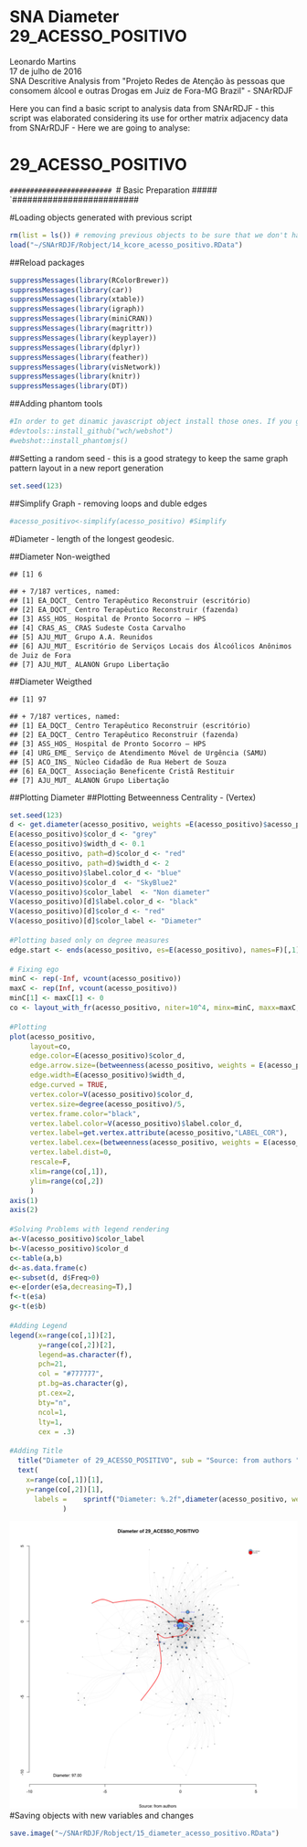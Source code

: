 # SNA Diameter 29_ACESSO_POSITIVO
Leonardo Martins  
17 de julho de 2016  
SNA Descritive Analysis from "Projeto Redes de Atenção às pessoas que consomem álcool e outras Drogas em Juiz de Fora-MG   Brazil"  - SNArRDJF

Here you can find a basic script to analysis data from SNArRDJF - this script was elaborated considering its use for orther matrix adjacency data from SNArRDJF - Here we are going to analyse:

# 29_ACESSO_POSITIVO

`#########################
`# Basic Preparation #####
`#########################

#Loading objects generated with previous script 

```r
rm(list = ls()) # removing previous objects to be sure that we don't have objects conflicts name
load("~/SNArRDJF/Robject/14_kcore_acesso_positivo.RData")
```
##Reload packages

```r
suppressMessages(library(RColorBrewer))
suppressMessages(library(car))
suppressMessages(library(xtable))
suppressMessages(library(igraph))
suppressMessages(library(miniCRAN))
suppressMessages(library(magrittr))
suppressMessages(library(keyplayer))
suppressMessages(library(dplyr))
suppressMessages(library(feather))
suppressMessages(library(visNetwork))
suppressMessages(library(knitr))
suppressMessages(library(DT))
```
##Adding phantom tools

```r
#In order to get dinamic javascript object install those ones. If you get problems installing go to Stackoverflow.com and type your error to discover what to do. In some cases the libraries need to be intalled in outside R libs.
#devtools::install_github("wch/webshot")
#webshot::install_phantomjs()
```
##Setting a random seed - this is a good strategy to keep the same graph pattern layout in a new report generation

```r
set.seed(123)
```

##Simplify Graph - removing loops and duble edges 

```r
#acesso_positivo<-simplify(acesso_positivo) #Simplify
```


#Diameter - length of the longest geodesic.

##Diameter Non-weigthed 

```
## [1] 6
```

```
## + 7/187 vertices, named:
## [1] EA_DQCT_ Centro Terapêutico Reconstruir (escritório)                          
## [2] EA_DQCT_ Centro Terapêutico Reconstruir (fazenda)                             
## [3] ASS_HOS_ Hospital de Pronto Socorro – HPS                                     
## [4] CRAS_AS_ CRAS Sudeste Costa Carvalho                                          
## [5] AJU_MUT_ Grupo A.A. Reunidos                                                  
## [6] AJU_MUT_ Escritório de Serviços Locais dos Álcoólicos Anônimos de Juiz de Fora
## [7] AJU_MUT_ ALANON Grupo Libertação
```
##Diameter Weigthed 

```
## [1] 97
```

```
## + 7/187 vertices, named:
## [1] EA_DQCT_ Centro Terapêutico Reconstruir (escritório)    
## [2] EA_DQCT_ Centro Terapêutico Reconstruir (fazenda)       
## [3] ASS_HOS_ Hospital de Pronto Socorro – HPS               
## [4] URG_EME_ Serviço de Atendimento Móvel de Urgência (SAMU)
## [5] ACO_INS_ Núcleo Cidadão de Rua Hebert de Souza          
## [6] EA_DQCT_ Associação Beneficente Cristã Restituir        
## [7] AJU_MUT_ ALANON Grupo Libertação
```
##Plotting Diameter
##Plotting Betweenness Centrality - (Vertex)

```r
set.seed(123)
d <- get.diameter(acesso_positivo, weights =E(acesso_positivo)$acesso_positivo )
E(acesso_positivo)$color_d <- "grey"
E(acesso_positivo)$width_d <- 0.1
E(acesso_positivo, path=d)$color_d <- "red"
E(acesso_positivo, path=d)$width_d <- 2
V(acesso_positivo)$label.color_d <- "blue"
V(acesso_positivo)$color_d  <- "SkyBlue2"
V(acesso_positivo)$color_label  <- "Non diameter"
V(acesso_positivo)[d]$label.color_d <- "black"
V(acesso_positivo)[d]$color_d <- "red"
V(acesso_positivo)[d]$color_label <- "Diameter"

#Plotting based only on degree measures 
edge.start <- ends(acesso_positivo, es=E(acesso_positivo), names=F)[,1]

# Fixing ego
minC <- rep(-Inf, vcount(acesso_positivo))
maxC <- rep(Inf, vcount(acesso_positivo))
minC[1] <- maxC[1] <- 0
co <- layout_with_fr(acesso_positivo, niter=10^4, minx=minC, maxx=maxC,miny=minC, maxy=maxC, weights = E(acesso_positivo)$acesso_positivo)

#Plotting
plot(acesso_positivo, 
     layout=co,
     edge.color=E(acesso_positivo)$color_d,
     edge.arrow.size=(betweenness(acesso_positivo, weights = E(acesso_positivo)$acesso_positivo)+1)/100000,
     edge.width=E(acesso_positivo)$width_d,
     edge.curved = TRUE,
     vertex.color=V(acesso_positivo)$color_d,
     vertex.size=degree(acesso_positivo)/5,
     vertex.frame.color="black",
     vertex.label.color=V(acesso_positivo)$label.color_d,
     vertex.label=get.vertex.attribute(acesso_positivo,"LABEL_COR"),
     vertex.label.cex=(betweenness(acesso_positivo, weights = E(acesso_positivo)$acesso_positivo)+1)/10000,
     vertex.label.dist=0,
     rescale=F,
     xlim=range(co[,1]), 
     ylim=range(co[,2])
     )
axis(1)
axis(2)

#Solving Problems with legend rendering 
a<-V(acesso_positivo)$color_label 
b<-V(acesso_positivo)$color_d
c<-table(a,b)
d<-as.data.frame(c)
e<-subset(d, d$Freq>0)
e<-e[order(e$a,decreasing=T),] 
f<-t(e$a)
g<-t(e$b)

#Adding Legend
legend(x=range(co[,1])[2], 
       y=range(co[,2])[2],
       legend=as.character(f),
       pch=21,
       col = "#777777", 
       pt.bg=as.character(g),
       pt.cex=2,
       bty="n", 
       ncol=1,
       lty=1,
       cex = .3)

#Adding Title
  title("Diameter of 29_ACESSO_POSITIVO", sub = "Source: from authors ")
  text( 
    x=range(co[,1])[1],
    y=range(co[,2])[1], 
      labels =    sprintf("Diameter: %.2f",diameter(acesso_positivo, weights = E(acesso_positivo)$acesso_positivo))
             )
```

![](29_ACESSO_POSITIVO_15_diameter_files/figure-html/unnamed-chunk-8-1.png)<!-- -->
#Saving objects with new variables and changes

```r
save.image("~/SNArRDJF/Robject/15_diameter_acesso_positivo.RData") 
```



